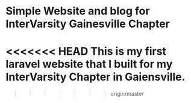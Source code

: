 # Simple Website and blog for InterVarsity Gainesville Chapter

<<<<<<< HEAD
This is my first laravel website that I built for my InterVarsity Chapter in Gaiensville. 
=======
>>>>>>> origin/master
